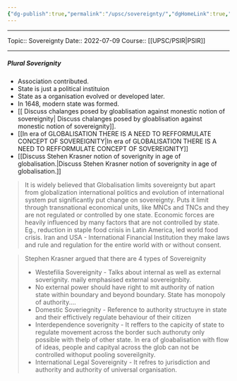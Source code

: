 ```yaml
---
{"dg-publish":true,"permalink":"/upsc/sovereignty/","dgHomeLink":true,"dgPassFrontmatter":false}
---
```


----
Topic:: Sovereignty
Date:: 2022-07-09
Course:: [[UPSC/PSIR|PSIR]] 

----
##### Plural Soverignity 
- Association contributed. 
- State is just a political instituion 
- State as a organisation evolved or developed later. 
- In 1648, modern state was formed. 
- [[ Discuss chalanges posed by gloablisation against monestic notion of sovereignity| Discuss chalanges posed by gloablisation against monestic notion of sovereignity]].
- [[In era of GLOBALISATION THERE IS A NEED TO REFFORMULATE CONCEPT OF SOVEREIGNITY|In era of GLOBALISATION THERE IS A NEED TO REFFORMULATE CONCEPT OF SOVEREIGNITY]]
- [[Discuss Stehen Krasner notion of soverignity in age of globalisation.|Discuss Stehen Krasner notion of soverignity in age of globalisation.]]

> It is widely believed that Globalisation limits sovereignty but apart from globalization international politics and evolution of international system put significantly put change on sovereignty. Puts it limit through transnational economical units, like MNCs and TNCs and they are not regulated or controlled by one state. 
> Economic forces are heavily influenced by many factors that are not controlled by state. Eg., reduction in staple food crisis in Latin America, led world food crisis. Iran and USA - 
> International Financial  Institution they make laws and rule and regulation for the entire world with or without consent. 

>Stephen Krasner argued that there are 4 types of Sovereignity 
>- Westefilia Sovereignity - Talks about internal as well as external soverignity. maily emphasised external sovereignbity.
>- No external power should have right to mit authority of nation state within boundary and beyond boundary. State has monopoly of authority....
>- Domestic Soveriegnity - Reference to authority structuyre in state and their effictively regulate behaviour of their citizen
>- Interdependence soverignity - It reffers to the capicity of state to regulate movement across the border such authoruty only possible with thelp of other state. In era of gloabalisation with flow of ideas, people and capityal across the glob can not be controlled withoput pooling sovereilgnity. 
>- International Legal Sovereignity - It refres to jurisdiction and authority and authority of universal organisation.   

